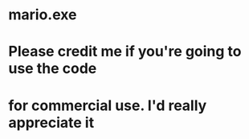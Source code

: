# mario.exe


# Please credit me if you're going to use the code
# for commercial use. I'd really appreciate it 